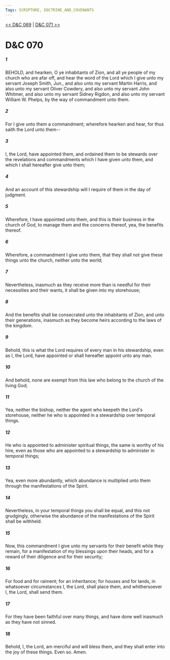 ```yaml
---
Tags: SCRIPTURE, DOCTRINE_AND_COVENANTS
---
```


[<< D&C 069](DOCTRINE_AND_COVENANTS/D&C_069.md) | [D&C 071 >>](DOCTRINE_AND_COVENANTS/D&C_071.md)

# D&C 070

##### 1
 BEHOLD, and hearken, O ye inhabitants of Zion, and all ye people of my church who are afar off, and hear the word of the Lord which I give unto my servant Joseph Smith, Jun., and also unto my servant Martin Harris, and also unto my servant Oliver Cowdery, and also unto my servant John Whitmer, and also unto my servant Sidney Rigdon, and also unto my servant William W. Phelps, by the way of commandment unto them.
##### 2
 For I give unto them a commandment; wherefore hearken and hear, for thus saith the Lord unto them--
##### 3
 I, the Lord, have appointed them, and ordained them to be stewards over the revelations and commandments which I have given unto them, and which I shall hereafter give unto them;
##### 4
 And an account of this stewardship will I require of them in the day of judgment.
##### 5
 Wherefore, I have appointed unto them, and this is their business in the church of God, to manage them and the concerns thereof, yea, the benefits thereof.
##### 6
 Wherefore, a commandment I give unto them, that they shall not give these things unto the church, neither unto the world;
##### 7
 Nevertheless, inasmuch as they receive more than is needful for their necessities and their wants, it shall be given into my storehouse;
##### 8
 And the benefits shall be consecrated unto the inhabitants of Zion, and unto their generations, inasmuch as they become heirs according to the laws of the kingdom.
##### 9
 Behold, this is what the Lord requires of every man in his stewardship, even as I, the Lord, have appointed or shall hereafter appoint unto any man.
##### 10
 And behold, none are exempt from this law who belong to the church of the living God;
##### 11
 Yea, neither the bishop, neither the agent who keepeth the Lord's storehouse, neither he who is appointed in a stewardship over temporal things.
##### 12
 He who is appointed to administer spiritual things, the same is worthy of his hire, even as those who are appointed to a stewardship to administer in temporal things;
##### 13
 Yea, even more abundantly, which abundance is multiplied unto them through the manifestations of the Spirit.
##### 14
 Nevertheless, in your temporal things you shall be equal, and this not grudgingly, otherwise the abundance of the manifestations of the Spirit shall be withheld.
##### 15
 Now, this commandment I give unto my servants for their benefit while they remain, for a manifestation of my blessings upon their heads, and for a reward of their diligence and for their security;
##### 16
 For food and for raiment; for an inheritance; for houses and for lands, in whatsoever circumstances I, the Lord, shall place them, and whithersoever I, the Lord, shall send them.
##### 17
 For they have been faithful over many things, and have done well inasmuch as they have not sinned.
##### 18
 Behold, I, the Lord, am merciful and will bless them, and they shall enter into the joy of these things. Even so. Amen.
